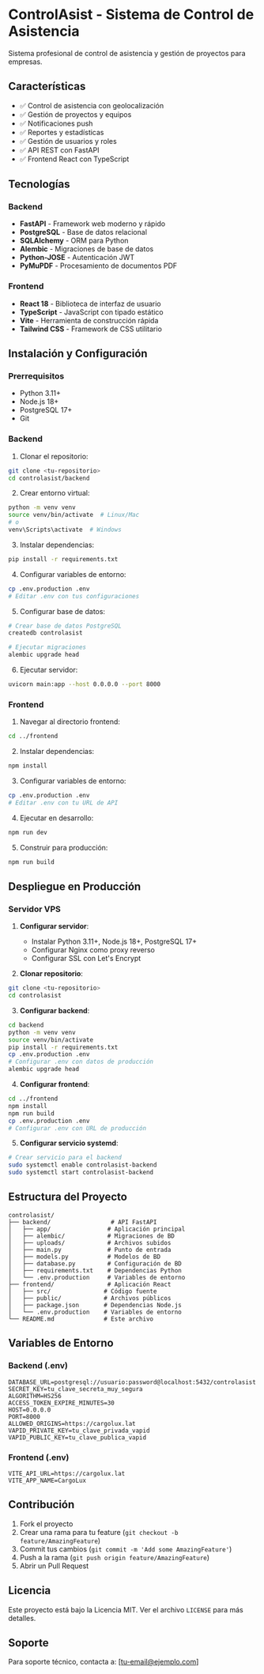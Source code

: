 # ControlAsist - Sistema de Control de Asistencia

Sistema profesional de control de asistencia y gestión de proyectos para empresas.

## Características

- ✅ Control de asistencia con geolocalización
- ✅ Gestión de proyectos y equipos
- ✅ Notificaciones push
- ✅ Reportes y estadísticas
- ✅ Gestión de usuarios y roles
- ✅ API REST con FastAPI
- ✅ Frontend React con TypeScript

## Tecnologías

### Backend
- **FastAPI** - Framework web moderno y rápido
- **PostgreSQL** - Base de datos relacional
- **SQLAlchemy** - ORM para Python
- **Alembic** - Migraciones de base de datos
- **Python-JOSE** - Autenticación JWT
- **PyMuPDF** - Procesamiento de documentos PDF

### Frontend
- **React 18** - Biblioteca de interfaz de usuario
- **TypeScript** - JavaScript con tipado estático
- **Vite** - Herramienta de construcción rápida
- **Tailwind CSS** - Framework de CSS utilitario

## Instalación y Configuración

### Prerrequisitos
- Python 3.11+
- Node.js 18+
- PostgreSQL 17+
- Git

### Backend

1. Clonar el repositorio:
```bash
git clone <tu-repositorio>
cd controlasist/backend
```

2. Crear entorno virtual:
```bash
python -m venv venv
source venv/bin/activate  # Linux/Mac
# o
venv\Scripts\activate  # Windows
```

3. Instalar dependencias:
```bash
pip install -r requirements.txt
```

4. Configurar variables de entorno:
```bash
cp .env.production .env
# Editar .env con tus configuraciones
```

5. Configurar base de datos:
```bash
# Crear base de datos PostgreSQL
createdb controlasist

# Ejecutar migraciones
alembic upgrade head
```

6. Ejecutar servidor:
```bash
uvicorn main:app --host 0.0.0.0 --port 8000
```

### Frontend

1. Navegar al directorio frontend:
```bash
cd ../frontend
```

2. Instalar dependencias:
```bash
npm install
```

3. Configurar variables de entorno:
```bash
cp .env.production .env
# Editar .env con tu URL de API
```

4. Ejecutar en desarrollo:
```bash
npm run dev
```

5. Construir para producción:
```bash
npm run build
```

## Despliegue en Producción

### Servidor VPS

1. **Configurar servidor**:
   - Instalar Python 3.11+, Node.js 18+, PostgreSQL 17+
   - Configurar Nginx como proxy reverso
   - Configurar SSL con Let's Encrypt

2. **Clonar repositorio**:
```bash
git clone <tu-repositorio>
cd controlasist
```

3. **Configurar backend**:
```bash
cd backend
python -m venv venv
source venv/bin/activate
pip install -r requirements.txt
cp .env.production .env
# Configurar .env con datos de producción
alembic upgrade head
```

4. **Configurar frontend**:
```bash
cd ../frontend
npm install
npm run build
cp .env.production .env
# Configurar .env con URL de producción
```

5. **Configurar servicio systemd**:
```bash
# Crear servicio para el backend
sudo systemctl enable controlasist-backend
sudo systemctl start controlasist-backend
```

## Estructura del Proyecto

```
controlasist/
├── backend/                 # API FastAPI
│   ├── app/                # Aplicación principal
│   ├── alembic/            # Migraciones de BD
│   ├── uploads/            # Archivos subidos
│   ├── main.py             # Punto de entrada
│   ├── models.py           # Modelos de BD
│   ├── database.py         # Configuración de BD
│   ├── requirements.txt    # Dependencias Python
│   └── .env.production     # Variables de entorno
├── frontend/               # Aplicación React
│   ├── src/               # Código fuente
│   ├── public/            # Archivos públicos
│   ├── package.json       # Dependencias Node.js
│   └── .env.production    # Variables de entorno
└── README.md              # Este archivo
```

## Variables de Entorno

### Backend (.env)
```env
DATABASE_URL=postgresql://usuario:password@localhost:5432/controlasist
SECRET_KEY=tu_clave_secreta_muy_segura
ALGORITHM=HS256
ACCESS_TOKEN_EXPIRE_MINUTES=30
HOST=0.0.0.0
PORT=8000
ALLOWED_ORIGINS=https://cargolux.lat
VAPID_PRIVATE_KEY=tu_clave_privada_vapid
VAPID_PUBLIC_KEY=tu_clave_publica_vapid
```

### Frontend (.env)
```env
VITE_API_URL=https://cargolux.lat
VITE_APP_NAME=CargoLux
```

## Contribución

1. Fork el proyecto
2. Crear una rama para tu feature (`git checkout -b feature/AmazingFeature`)
3. Commit tus cambios (`git commit -m 'Add some AmazingFeature'`)
4. Push a la rama (`git push origin feature/AmazingFeature`)
5. Abrir un Pull Request

## Licencia

Este proyecto está bajo la Licencia MIT. Ver el archivo `LICENSE` para más detalles.

## Soporte

Para soporte técnico, contacta a: [tu-email@ejemplo.com]
